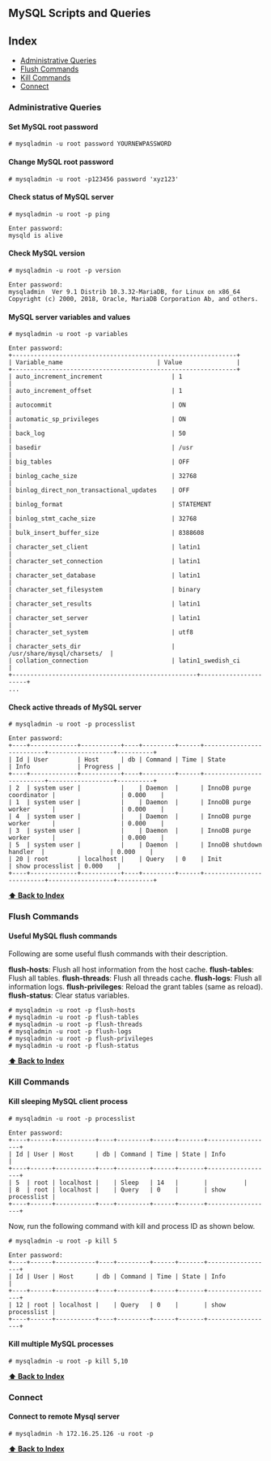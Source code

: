 ## MySQL Scripts and Queries

## Index

* [Administrative Queries](#administrative-queries)
* [Flush Commands](#flush-commands)
* [Kill Commands](#kill-commands)
* [Connect](#connect)


### Administrative Queries

#### Set MySQL root password
```text
# mysqladmin -u root password YOURNEWPASSWORD
```

#### Change MySQL root password
```text
# mysqladmin -u root -p123456 password 'xyz123'
```

#### Check status of MySQL server
```text
# mysqladmin -u root -p ping

Enter password:
mysqld is alive
```

#### Check MySQL version
```text
# mysqladmin -u root -p version

Enter password: 
mysqladmin  Ver 9.1 Distrib 10.3.32-MariaDB, for Linux on x86_64
Copyright (c) 2000, 2018, Oracle, MariaDB Corporation Ab, and others.
```

#### MySQL server variables and values
```text
# mysqladmin -u root -p variables

Enter password: 
+--------------------------------------------------------------+
| Variable_name                          | Value               |
+--------------------------------------------------------------+
| auto_increment_increment                   | 1                           |
| auto_increment_offset                      | 1                           |
| autocommit                                 | ON                          |
| automatic_sp_privileges                    | ON                          |
| back_log                                   | 50                          |
| basedir                                    | /usr                        |
| big_tables                                 | OFF                         |
| binlog_cache_size                          | 32768                       |
| binlog_direct_non_transactional_updates    | OFF                         |
| binlog_format                              | STATEMENT                   |
| binlog_stmt_cache_size                     | 32768                       |
| bulk_insert_buffer_size                    | 8388608                     |
| character_set_client                       | latin1                      |
| character_set_connection                   | latin1                      |
| character_set_database                     | latin1                      |
| character_set_filesystem                   | binary                      |
| character_set_results                      | latin1                      |
| character_set_server                       | latin1                      |
| character_set_system                       | utf8                        |
| character_sets_dir                         | /usr/share/mysql/charsets/  |
| collation_connection                       | latin1_swedish_ci           |
+---------------------------------------------------+----------------------+
...
```

#### Check active threads of MySQL server
```text
# mysqladmin -u root -p processlist

Enter password: 
+----+-------------+-----------+----+---------+------+--------------------------+------------------+----------+
| Id | User        | Host      | db | Command | Time | State                    | Info             | Progress |
+----+-------------+-----------+----+---------+------+--------------------------+------------------+----------+
| 2  | system user |           |    | Daemon  |      | InnoDB purge coordinator |                  | 0.000    |
| 1  | system user |           |    | Daemon  |      | InnoDB purge worker      |                  | 0.000    |
| 4  | system user |           |    | Daemon  |      | InnoDB purge worker      |                  | 0.000    |
| 3  | system user |           |    | Daemon  |      | InnoDB purge worker      |                  | 0.000    |
| 5  | system user |           |    | Daemon  |      | InnoDB shutdown handler  |                  | 0.000    |
| 20 | root        | localhost |    | Query   | 0    | Init                     | show processlist | 0.000    |
+----+-------------+-----------+----+---------+------+--------------------------+------------------+----------+
```

**[⬆ Back to Index](#index)**


### Flush Commands

#### Useful MySQL flush commands
Following are some useful flush commands with their description.

**flush-hosts**: Flush all host information from the host cache.
**flush-tables**: Flush all tables.
**flush-threads**: Flush all threads cache.
**flush-logs**: Flush all information logs.
**flush-privileges**: Reload the grant tables (same as reload).
**flush-status**: Clear status variables.

```text
# mysqladmin -u root -p flush-hosts
# mysqladmin -u root -p flush-tables
# mysqladmin -u root -p flush-threads
# mysqladmin -u root -p flush-logs
# mysqladmin -u root -p flush-privileges
# mysqladmin -u root -p flush-status
```

**[⬆ Back to Index](#index)**


### Kill Commands

#### Kill sleeping MySQL client process

```text
# mysqladmin -u root -p processlist

Enter password:
+----+------+-----------+----+---------+------+-------+------------------+
| Id | User | Host      | db | Command | Time | State | Info             |
+----+------+-----------+----+---------+------+-------+------------------+
| 5  | root | localhost |    | Sleep   | 14   |       |			 |
| 8  | root | localhost |    | Query   | 0    |       | show processlist |
+----+------+-----------+----+---------+------+-------+------------------+
```

Now, run the following command with kill and process ID as shown below.

```text
# mysqladmin -u root -p kill 5

Enter password:
+----+------+-----------+----+---------+------+-------+------------------+
| Id | User | Host      | db | Command | Time | State | Info             |
+----+------+-----------+----+---------+------+-------+------------------+
| 12 | root | localhost |    | Query   | 0    |       | show processlist |
+----+------+-----------+----+---------+------+-------+------------------+
```

#### Kill multiple MySQL processes

```text
# mysqladmin -u root -p kill 5,10
```

**[⬆ Back to Index](#index)**


### Connect

#### Connect to remote Mysql server

```text
# mysqladmin -h 172.16.25.126 -u root -p
```

**[⬆ Back to Index](#index)**

